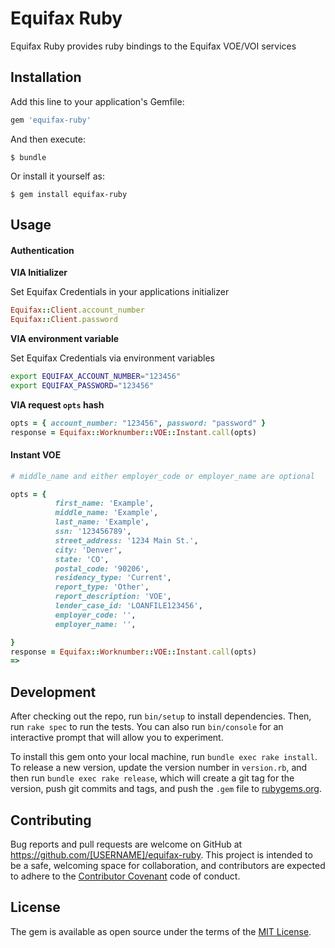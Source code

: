 # Equifax Ruby

Equifax Ruby provides ruby bindings to the Equifax VOE/VOI services

## Installation

Add this line to your application's Gemfile:

```ruby
gem 'equifax-ruby'
```

And then execute:

    $ bundle

Or install it yourself as:

    $ gem install equifax-ruby

## Usage

#### Authentication

**VIA Initializer**

Set Equifax Credentials in your applications initializer

```ruby
Equifax::Client.account_number
Equifax::Client.password
```

**VIA environment variable**

Set Equifax Credentials via environment variables

```bash
export EQUIFAX_ACCOUNT_NUMBER="123456"
export EQUIFAX_PASSWORD="123456"
```

**VIA request `opts` hash**

```ruby
opts = { account_number: "123456", password: "password" }
response = Equifax::Worknumber::VOE::Instant.call(opts)
```

#### Instant VOE


```ruby
# middle_name and either employer_code or employer_name are optional

opts = {
          first_name: 'Example',
          middle_name: 'Example',
          last_name: 'Example',
          ssn: '123456789',
          street_address: '1234 Main St.',
          city: 'Denver',
          state: 'CO',
          postal_code: '90206',
          residency_type: 'Current',
          report_type: 'Other',
          report_description: 'VOE',
          lender_case_id: 'LOANFILE123456',
          employer_code: '',
          employer_name: '',

}
response = Equifax::Worknumber::VOE::Instant.call(opts)
=>


```

## Development

After checking out the repo, run `bin/setup` to install dependencies. Then, run `rake spec` to run the tests. You can also run `bin/console` for an interactive prompt that will allow you to experiment.

To install this gem onto your local machine, run `bundle exec rake install`. To release a new version, update the version number in `version.rb`, and then run `bundle exec rake release`, which will create a git tag for the version, push git commits and tags, and push the `.gem` file to [rubygems.org](https://rubygems.org).

## Contributing

Bug reports and pull requests are welcome on GitHub at https://github.com/[USERNAME]/equifax-ruby. This project is intended to be a safe, welcoming space for collaboration, and contributors are expected to adhere to the [Contributor Covenant](http://contributor-covenant.org) code of conduct.


## License

The gem is available as open source under the terms of the [MIT License](http://opensource.org/licenses/MIT).

